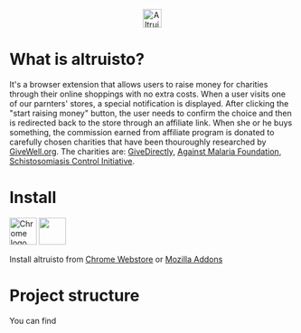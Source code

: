 <p align="center"><img src="https://altruisto.com/images/logo.svg" alt="Altruisto logo" height="33"></p>

<h1>What is altruisto?</h1>

It's a browser extension that allows users to raise money for charities through their online shoppings with no extra costs. When a user visits one of our parnters' stores, a special notification is displayed. After clicking the "start raising money" button, the user needs to confirm the choice and then is redirected back to the store through an affiliate link. When she or he buys something, the commission earned from affiliate program is donated to carefully chosen charities that have been thouroughly researched by <a href="http://www.givewell.org/">GiveWell.org</a>. The charities are: <a href="https://www.givedirectly.org/">GiveDirectly</a>, <a href="http://againstmalaria.com/">Against Malaria Foundation</a>, <a href="https://www.imperial.ac.uk/schistosomiasis-control-initiative">Schistosomiasis Control Initiative</a>.

<h1>Install</h1>

<a href="https://chrome.google.com/webstore/detail/djennkbadhfcmhlbejdidgmdgnacbcmi" target="_blank"><img src="https://cdn0.iconfinder.com/data/icons/jfk/512/chrome-512.png" alt="Chrome logo" height="48" width="48"></a>
<a href="https://addons.mozilla.org/en-US/firefox/addon/altruisto-com/" target="_blank"><img src="https://raw.githubusercontent.com/alrra/browser-logos/master/src/firefox/firefox_128x128.png" width="48" height="48"></a>

Install altruisto from <a href="https://chrome.google.com/webstore/detail/djennkbadhfcmhlbejdidgmdgnacbcmi" target="_blank">Chrome Webstore</a> or <a href="https://addons.mozilla.org/en-US/firefox/addon/altruisto-com/" target="_blank">Mozilla Addons</a>

<h1>Project structure</h1>
You can find 
